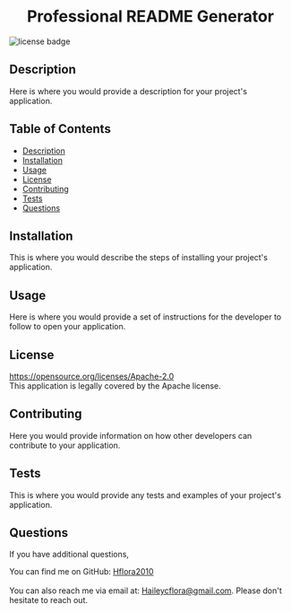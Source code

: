 
<h1 align="center">Professional README Generator</h1>
  
![license badge](https://img.shields.io/badge/license-Apache-orange)

## Description
   Here is where you would provide a description for your project's application.
## Table of Contents
- [Description](#description)
- [Installation](#installation)
- [Usage](#usage)
- [License](#license)
- [Contributing](#contributing)
- [Tests](#tests)
- [Questions](#questions)
## Installation
   This is where you would describe the steps of installing your project's application.
## Usage
   Here is where you would provide a set of instructions for the developer to follow to open your application.
## License 
   https://opensource.org/licenses/Apache-2.0
<br />
This application is legally covered by the Apache license. 
<br />
## Contributing
   Here you would provide information on how other developers can contribute to your application.
## Tests
   This is where you would provide any tests and examples of your project's application.
## Questions
   If you have additional questions,

   You can find me on GitHub: [Hflora2010](https://github.com/Hflora2010)<br />
<br />
   You can also reach me via email at: Haileycflora@gmail.com.
   Please don't hesitate to reach out.
    